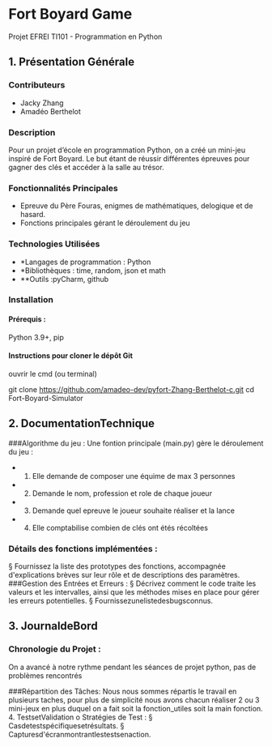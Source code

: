 # Fort Boyard Game
Projet EFREI TI101 - Programmation en Python

## 1. Présentation Générale

### Contributeurs
- Jacky Zhang
- Amadéo Berthelot

### Description
Pour un projet d’école en programmation Python, on a créé un mini-jeu inspiré de Fort Boyard. Le but étant de réussir différentes épreuves pour gagner des clés et accéder à la salle au trésor.

### Fonctionnalités Principales
- Epreuve du Père Fouras, enigmes de mathématiques, delogique et de hasard.
- Fonctions principales gérant le déroulement du jeu


### Technologies Utilisées
- *Langages de programmation : Python 
- *Bibliothèques : time, random, json et math
- **Outils :pyCharm, github

### Installation

#### Prérequis :
Python 3.9+, pip 

#### Instructions pour cloner le dépôt Git
ouvrir le cmd (ou terminal)

git clone https://github.com/amadeo-dev/pyfort-Zhang-Berthelot-c.git
cd Fort-Boyard-Simulator

## 2. DocumentationTechnique
###Algorithme du jeu :
Une fontion principale (main.py) gère le déroulement du jeu :
- 1. Elle demande de composer une équime de max 3 personnes
- 2. Demande le nom, profession et role de chaque joueur
- 3. Demande quel epreuve le joueur souhaite réaliser et la lance
- 4. Elle comptabilise combien de clés ont étés récoltées
### Détails des fonctions implémentées :

§ Fournissez la liste des prototypes des fonctions, accompagnée
d'explications brèves sur leur rôle et de descriptions des paramètres.
###Gestion des Entrées et Erreurs :
§ Décrivez comment le code traite les valeurs et les intervalles, ainsi que
les méthodes mises en place pour gérer les erreurs potentielles.
§ Fournissezunelistedesbugsconnus.

## 3. JournaldeBord

### Chronologie du Projet :
On a avancé à notre rythme pendant les séances de projet python, pas de problèmes rencontrés

###Répartition des Tâches:
 Nous nous sommes répartis le travail en plusieurs taches, pour plus de simplicité nous avons chacun réaliser 2 ou 3 mini-jeux en plus duquel on a fait soit la fonction_utiles soit la main fonction.
4. TestsetValidation
o Stratégies de Test :
§ Casdetestspécifiquesetrésultats.
§ Capturesd'écranmontrantlestestsenaction.
